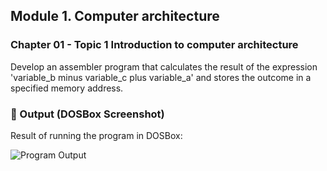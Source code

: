 ## Module 1. Computer architecture
### Chapter 01 - Topic 1 Introduction to computer architecture
Develop an assembler program that calculates the result of the expression 'variable_b minus variable_c plus variable_a' and stores the outcome in a specified memory address.

### 📸 Output (DOSBox Screenshot)

Result of running the program in DOSBox:

![Program Output](./img2.png)

